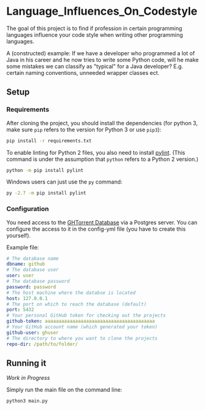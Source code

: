 # Language_Influences_On_Codestyle

The goal of this project is to find if profession in certain programming languages influence your code style when writing other programming languages.

A (constructed) example: If we have a developer who programmed a lot of Java in his career and he now tries to write some Python code, will he make some mistakes we can classify as "typical" for a Java developer? E.g. certain naming conventions, unneeded wrapper classes ect.

## Setup

### Requirements

After cloning the project, you should install the dependencies (for python 3, make sure `pip` refers to the version for Python 3 or use `pip3`):
```bash
pip install -r requirements.txt
```

To enable linting for Python 2 files, you also need to install [pylint](http://pylint.readthedocs.io/en/latest/intro.html). (This command is under the assumption that `python` refers to a Python 2 version.)
```bash
python -m pip install pylint
```

Windows users can just use the `py` command:
```bash
py -2.7 -m pip install pylint
```

### Configuration

You need access to the [GHTorrent Database](http://ghtorrent.org/) via a Postgres server. You can configure the access to it in the config-yml file (you have to create this yourself).

Example file:

```yaml
# The database name
dbname: github
# The database user
user: user
# The database password
password: password
# The host machine where the databse is located
host: 127.0.0.1
# The port on which to reach the database (default)
port: 5432
# Your personal GitHub token for checking out the projects
github-token: aaaaaaaaaaaaaaaaaaaaaaaaaaaaaaaaaaaaaaaa
# Your GitHub account name (which generated your token)
github-user: ghuser
# The directory to where you want to clone the projects
repo-dir: /path/to/folder/
```

## Running it

_Work in Progress_

Simply run the main file on the command line:

```bash
python3 main.py
```
